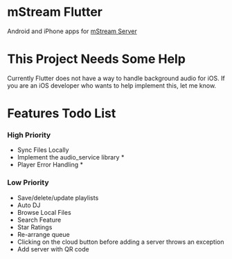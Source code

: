 # mStream Flutter

Android and iPhone apps for [mStream Server](https://github.com/IrosTheBeggar/mStream)

# This Project Needs Some Help

Currently Flutter does not have a way to handle background audio for iOS.  If you are an iOS developer who wants to help implement this, let me know.

# Features Todo List

### High Priority
* Sync Files Locally
* Implement the audio_service library *
* Player Error Handling *

### Low Priority
* Save/delete/update playlists
* Auto DJ
* Browse Local Files
* Search Feature
* Star Ratings
* Re-arrange queue
* Clicking on the cloud button before adding a server throws an exception
* Add server with QR code
